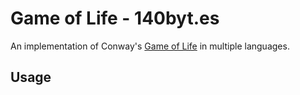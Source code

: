 # Game of Life - 140byt.es

An implementation of Conway's [Game of Life](http://en.wikipedia.org/wiki/Conway's_Game_of_Life) in multiple languages.

## Usage
